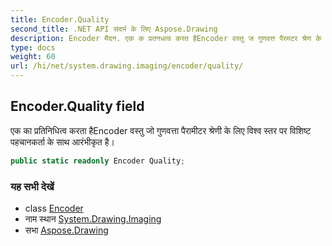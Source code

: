```yaml
---
title: Encoder.Quality
second_title: .NET API संदर्भ के लिए Aspose.Drawing
description: Encoder मैदन. एक क प्रतनधत्व करत हैEncoder वस्तु ज गुणवत्त पैरमटर श्रेण के लए वश्व स्तर पर वशष्ट पहचनकर्त के सथ आरंभकृत है
type: docs
weight: 60
url: /hi/net/system.drawing.imaging/encoder/quality/
---
```

## Encoder.Quality field

एक का प्रतिनिधित्व करता हैEncoder वस्तु जो गुणवत्ता पैरामीटर श्रेणी के लिए विश्व स्तर पर विशिष्ट पहचानकर्ता के साथ आरंभीकृत है।

```csharp
public static readonly Encoder Quality;
```

### यह सभी देखें

* class [Encoder](../)
* नाम स्थान [System.Drawing.Imaging](../../encoder/)
* सभा [Aspose.Drawing](../../../)


